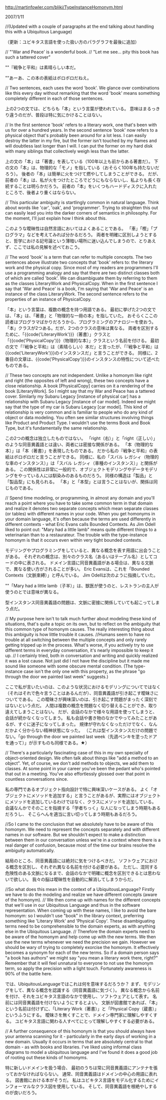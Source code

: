 http://martinfowler.com/bliki/TypeInstanceHomonym.html

2007/1/11

//(Updated with a couple of paragraphs at the end talking about handling this with a Ubiquitous Language)

（更新：ユビキタス言語を使った扱い方のパラグラフを最後に追加）

//    "'War and Peace' is a wonderful book.
//    "Let me see... pity this book has such a tattered cover"

""『戦争と平和』は素晴らしい本だ。

""あーあ、この本の表紙はボロボロだねえ。

// Two sentences, each uses the word 'book'. We glance over combinations like this every day without remarking that the word 'book' means something completely different in each of those sentences.

上の2つの文では、どちらも「本」という言葉が使われている。
意味はまるっきり違うのだが、普段は特に気にかけることはない。

// In the first sentence 'book' refers to a literary work, one that's been with us for over a hundred years. In the second sentence 'book' now refers to a physical object that's probably been around for a lot less. I can easily destroy the latter in my fire, but the former isn't touched by my flames and will doubtless last longer than I will. I can put the former on my hard disk with many siblings that collectively weigh less than the latter.

上の文の「本」は「著書」を表している（100年以上も前からある著書だ）。
下の文の「本」は、物理的な「モノ」を指している（おそらく100年も持たないだろう）。
後者の「本」は簡単に火をつけて燃やしてしまうことができる。
だが、前者の「本」は、私が火をつけたところでどうにもならないし、私よりも長く存続することは明らかだろう。
前者の「本」をいくつもハードディスクに入れたところで、後者より重くはならない。

// This particular ambiguity is startlingly common in natural language. Think about words like 'car', 'oak', and 'programmer'. Trying to straighten this out can easily lead you into the darker corners of semantics in philosophy. For the moment, I'll just explain how I think about this.

このような曖昧性は自然言語においてはよくあることである。
「車」「樫」「プログラマ」などを考えてみれば分かるだろう。
両者を明確に区別しようとすると、哲学における記号論という薄暗い場所に迷い込んでしまうので、とりあえず、ここでは私の見解を述べておこう。

// The word 'book' is a term that can refer to multiple concepts. The two sentences above illustrate two concepts that 'book' refers to: the literary work and the physical copy. Since most of my readers are programmers I'll use a programming analogy and say that there are two distinct classes both of which are called 'book'. We can disambiguate them by referring to them as the classes LiteraryWork and PhysicalCopy. When in the first sentence I say that 'War and Peace' is a book, I'm saying that 'War and Peace' is an instance of the class LiteraryWork. The second sentence refers to the properties of an instance of PhysicalCopy.

「本」という言葉は、複数の概念を持つ用語である。
最初に挙げた2つの文では、「本」は、「著書」と「物理的な一冊の本」を指していた。
おそらくここの読者はプログラマばかりだろうから、プログラミングのアナロジーを使おう。
「本」クラスが2つある。だが、2つのクラスの意味は異なる。
両者を区別するために、「{{code('LiteraryWork')}}（著書）」クラスと「{{code('PhysicalCopy')}}（物理的な本）」クラスという名前を付ける。
最初の文で「『戦争と平和』は（素晴らしい）本だ」と言ったが、「『戦争と平和』は{{code('LiteraryWork')}}のインスタンスだ」と言うことができる。
同様に、2番目の文章は、{{code('PhysicalCopy')}}のインスタンスの特性について述べたものである。

// These two concepts are not independent. Unlike a homonym like right and right (the opposites of left and wrong), these two concepts have a close relationship. A book [PhysicalCopy] carries on it a rendering of the book [LiteraryWork]. So I might say that my War and Peace has a tattered cover. Similarly my Subaru Legacy [instance of physical car] has a relationship with Subaru Legacy [instance of car model]. Indeed we might say that the type of my car is Subaru Legacy [car model]. This kind of relationship is very common and is familiar to people who do any kind of object or data modeling. You often see similar structures involving things like Product and Product Type. I wouldn't use the terms Book and Book Type, but it's fundamentally the same relationship.

この2つの概念は独立したものではない。
「right（右）」と「right（正しい）」のような同音異義語とは違い、両者には密接な関係がある。
「本（物理的な本）」は「本（著書）」を表現したものである。
だから私の『戦争と平和』の表紙はボロボロだと言うことができる。
同様に、私の「スバル レガシィ（物理的な車のインスタンス）」は「スバル レガシィ（車種のインスタンス）」と関係がある。
この関係性は非常に一般的で、オブジェクトモデリングやデータモデリングをやっている人には馴染みのあるものだろう。
同様の構造は「製品」と「製品型」にも見られる。
「本」と「本型」とは言うことはないが、関係は同じものである。

// Spend time modeling, or programming, in almost any domain and you'll reach a point where you have to take some common term in that domain and realize it denotes two separate concepts which mean separate classes (or tables) with different names in your code. When you get homonyms in your domain language, it's often because the terms are used differently in different contexts - what Eric Evans calls Bounded Contexts. As Jim Odell liked to point out: "Mary had a little lamb" means quite different things to a veterinarian than to a restaurateur. The trouble with the type-instance homonym is that it occurs even within very tight bounded contexts.

モデリングやプログラミングをしていると、異なる概念を表す用語に出会うことがある。
それぞれの概念は、別々のクラス名（あるいはテーブル名）としてコードの中に表される。
ドメイン言語に同音異義語がある場合は、異なる文脈で、異なる使い方がされることが多い。
Eric Evansは、これを「Bounded Contexts（文脈束縛）」と呼んでいる。
Jim Odellは次のように指摘していた。

""「Mary had a little lamb（子羊）」は、獣医が使うのと、レストランの主人が使うのとでは意味が異なる。

型インスタンス同音異義語の問題は、文脈に密接に関係していても起こってしまう点だ。

// My purpose here isn't to talk much further about modeling these kind of situations, that's quite a topic on its own, but to reflect on the ambiguity that this common type of homonym causes. The really interesting thing about this ambiguity is how little trouble it causes. 
//Humans seem to have no trouble at all switching between the multiple concepts and only rarely getting tripped up in the process. What's worse, if you actively try to use different terms in everyday conversation, it's nearly impossible to keep it up. 
// I certainly tried, both in conversation and writing and quickly realized it was a lost cause. Not just did I not have the discipline but it made me sound like someone with some obscure mental condition. (The type-instance case isn't the only one with this property, as the phrase "go through the door we painted last week" suggests.)

ここで私が言いたいのは、このような状況におけるモデリングについてではなく（それはそれで色々言うことはあるんだが）、同音異義語が引き起こす曖昧さについてである。
この曖昧さが興味深いのは、引き起こす問題がまったく深刻ではないという点だ。
人間は複数の概念を問題なく切り替えることができ、取り違えてしまうことはない。
だが、会話のなかで様々な用語を使ってしまうと、会話が続かなくなってしまう。
私も会話や書き物のなかでやってみたことがあるが、すぐに迷子になってしまった。
規律が守れなくなっただけでなく、なんだかよく分からない精神状態になった。
（これは型インスタンスだけの問題でない。「go through the door we painted last week（先週ペンキを塗ったドアを通って）」が示すものも同様である。★）

// There's a particularly fascinating case of this in my own specialty of object-oriented design. We often talk about things like "add a method to an object". Yet, of course, we don't add methods to objects, we add them to classes. At some point in your career you've been the pedant who's pointed that out in a meeting. You've also effortlessly glossed over that point in countless conversations since.

私の専門であるオブジェクト指向設計で特に興味深いケースがある。
よく「オブジェクトにメソッドを追加する」と言うことがあるが、実際にはオブジェクトにメソッドを追加しているわけではなく、クラスにメソッドを追加している。
会議なんかでそのことを指摘する「学者ちっく」な人になってしまう時期もあるだろうし、
そこらへんを適当に言い切ってしまう時期もあるだろう。

//So I came to the conclusion that we absolutely have to be aware of this homonym. We need to represent the concepts separately and with different names in our software. But we shouldn't expect to make a distinction between them in our conversation unless we're in a context where there is a real danger of confusion, because most of the time our brains resolve the ambiguity automatically.

結局のところ、同音異義語には絶対に気をつけるべきだ。
ソフトウェアにおける概念を区別し、それぞれ異なる名前を付ける必要がある。
ただし、混同する危険性のある文脈になるまで、会話のなかで明確に概念を区別できるとは思わないで欲しい。
我々の脳は曖昧性を自動的に解消してしまうからだ。

//So what does this mean in the context of a UbiquitousLanguage? Firstly we have to do the modeling and realize we have different concepts (aware of the homonym). 
// We then come up with names for the different concepts that we'll use in our Ubiquitous Language and thus in the software representation. When coming up with these names, I like to avoid the bare homonym: so I wouldn't use "book" in the library context, preferring something like 'Literary Work' and 'Physical Copy'. These disambiguating terms need to be comprehensible to the domain experts, as with anything else in the Ubiquitous Language.
// Therefore the domain experts need to be aware of the homonym and help come up with the new terms. We then use the new terms whenever we need the precision we gain. However we should be wary of trying to completely exorcise the homonym. It effectively becomes a synonym for each of the new terms. So if a domain person says "a book has authors" we might say "you mean a literary work there, right?" Remember that it will feel unnatural to everyone to not use the homonym term, so apply the precision with a light touch. Fortunately awareness is 90% of the battle here.

では、UbiquitousLanguageではこれは何を意味するだろうか？
まず、モデリングをして、異なる概念を認識する（同音異義語に気づく）。
異なる概念から名前を付け、それをユビキタス言語のなかで使用し、ソフトウェアとして表す。
名前には同音異義語を付けないようにするとよい。
文脈が図書館であれば、「本」という名前は付けずに、「Literary Work（著書）」と「Physical Copy（蔵書）」というふうにする。
曖昧さを無くすことで、ドメイン専門家に理解しやすくする。
ユビキタス言語に関わる人すべてにとって理解しやすくする必要がある。

// A further consequence of this homonym is that you should always have your antenna scanning for it - particularly in the early days of working in a new domain. Usually it occurs in terms that are absolutely central to that domain - as with books and libraries. I've liked using informal class diagrams to model a ubiquitous language and I've found it does a good job of rooting out these kinds of homonyms.

特に新しいドメインを扱う場合、
最初のうちは常に同音異義語にアンテナを張っておかなければならない。
通常、同音異義語はドメインの中心の用語に表れる。
図書館における本がそうだ。
私はユビキタス言語をモデル化するためにインフォーマルなクラス図を使用している。
そして、同音異義語を根絶やしするのが良いだろう。
